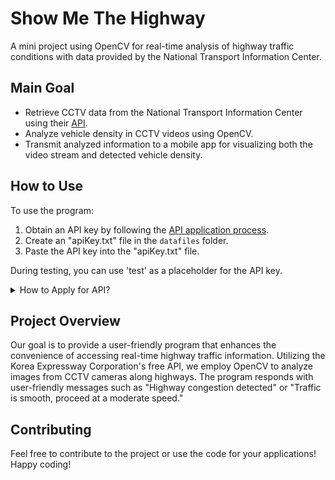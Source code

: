 # Show Me The Highway

A mini project using OpenCV for real-time analysis of highway traffic conditions with data provided by the National Transport Information Center.

## Main Goal

- Retrieve CCTV data from the National Transport Information Center using their [API](https://www.its.go.kr/opendata/).
- Analyze vehicle density in CCTV videos using OpenCV.
- Transmit analyzed information to a mobile app for visualizing both the video stream and detected vehicle density.

## How to Use

To use the program:

1. Obtain an API key by following the [API application process](https://www.its.go.kr/user/issueAuthKey?service=OPD_00000003).
2. Create an "apiKey.txt" file in the `datafiles` folder.
3. Paste the API key into the "apiKey.txt" file.

During testing, you can use 'test' as a placeholder for the API key.

<details>
<summary>How to Apply for API?</summary>

Obtain the API key by specifying the purpose, usage, and desired services.

![Check the CCTV image](images/api_tutorial_1.png)

**Purpose Options:**
![Purpose options](images/api_tutorial_2.png)
</details>

## Project Overview

Our goal is to provide a user-friendly program that enhances the convenience of accessing real-time highway traffic information. Utilizing the Korea Expressway Corporation's free API, we employ OpenCV to analyze images from CCTV cameras along highways. The program responds with user-friendly messages such as "Highway congestion detected" or "Traffic is smooth, proceed at a moderate speed."

## Contributing

Feel free to contribute to the project or use the code for your applications! Happy coding!

